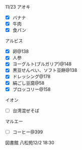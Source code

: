 11/23
アオキ
- [x] バナナ
- [x] 牛肉
- [x] 食パン

アルビス
- [x] 卵@138
- [x] 人参
- [x] ヨーグルト(ブルガリア)@148
- [x] 黒豆せんべい、ソフト豆餅@138
- [x] ドレッシング@178
- [x] 絹ごし豆腐@58
- [x] ブロッコリー@158

イオン
- [ ] 台湾混ぜそば

マルエー
- [ ] コーヒー@399


図書館
八松苑12/2 18:30
